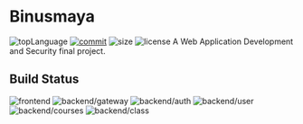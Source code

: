 # Binusmaya
![topLanguage](https://img.shields.io/github/languages/top/zefryuuko/wads-final-project) [![commit](https://img.shields.io/github/last-commit/getliberated/wads-final-project)](https://github.com/zefryuuko/wads-Final-Project/commits/master) ![size](https://img.shields.io/github/repo-size/zefryuuko/wads-final-project) ![license](https://img.shields.io/github/license/zefryuuko/wads-final-project)
A Web Application Development and Security final project.

## Build Status
![frontend](https://github.com/zefryuuko/wads-final-project/workflows/frontend/badge.svg)
![backend/gateway](https://github.com/zefryuuko/wads-final-project/workflows/backend/gateway/badge.svg)
![backend/auth](https://github.com/zefryuuko/wads-final-project/workflows/backend/auth/badge.svg)
![backend/user](https://github.com/zefryuuko/wads-final-project/workflows/backend/user/badge.svg)
![backend/courses](https://github.com/zefryuuko/wads-final-project/workflows/backend/courses/badge.svg)
![backend/class](https://github.com/zefryuuko/wads-final-project/workflows/backend/class/badge.svg)

